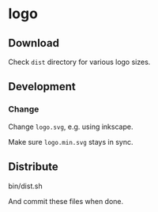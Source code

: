 # logo

## Download

Check `dist` directory for various logo sizes.

## Development

### Change

Change `logo.svg`, e.g. using inkscape.

Make sure `logo.min.svg` stays in sync.

## Distribute

   bin/dist.sh

And commit these files when done.
